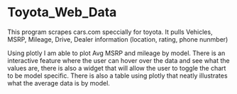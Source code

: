 # Toyota_Web_Data

This program scrapes cars.com speccially for toyota. It pulls Vehicles, MSRP, Mileage, Drive, Dealer information (location, rating, phone nunmber)

Using plotly I am able to plot Avg MSRP and mileage by model. There is an interactive feature where the user can hover over the data and see what the values are, there is also a 
widget that will allow the user to toggle the chart to be model specific. There is also a table using plotly that neatly illustrates what the average data is by model.
